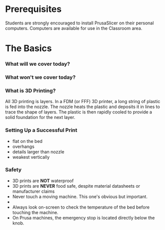 # Prerequisites

Students are strongly encouraged to install PrusaSlicer on their personal computers. Computers are available for use in the Classroom area.

# The Basics

### What will we cover today?
### What won't we cover today?
### What is 3D Printing?
All 3D printing is layers. In a FDM (or FFF) 3D printer, a long string of plastic is fed into the nozzle. The nozzle heats the plastic and deposits it in lines to trace the shape of layers. The plastic is then rapidly cooled to provide a solid foundation for the next layer. 

### Setting Up a Successful Print
- flat on the bed
- overhangs
- details larger than nozzle
- weakest vertically

### Safety
* 3D prints are **NOT** waterproof
* 3D prints are **NEVER** food safe, despite material datasheets or manufacturer claims
* Never touch a moving machine. This one's obvious but important.
* 
* Always look on-screen to check the temperature of the bed before touching the machine.
* On Prusa machines, the emergency stop is located directly below the knob.

